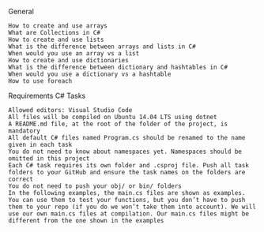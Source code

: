 General

    How to create and use arrays
    What are Collections in C#
    How to create and use lists
    What is the difference between arrays and lists in C#
    When would you use an array vs a list
    How to create and use dictionaries
    What is the difference between dictionary and hashtables in C#
    When would you use a dictionary vs a hashtable
    How to use foreach

Requirements
C# Tasks

    Allowed editors: Visual Studio Code
    All files will be compiled on Ubuntu 14.04 LTS using dotnet
    A README.md file, at the root of the folder of the project, is mandatory
    All default C# files named Program.cs should be renamed to the name given in each task
    You do not need to know about namespaces yet. Namespaces should be omitted in this project
    Each C# task requires its own folder and .csproj file. Push all task folders to your GitHub and ensure the task names on the folders are correct
    You do not need to push your obj/ or bin/ folders
    In the following examples, the main.cs files are shown as examples. You can use them to test your functions, but you don’t have to push them to your repo (if you do we won’t take them into account). We will use our own main.cs files at compilation. Our main.cs files might be different from the one shown in the examples
